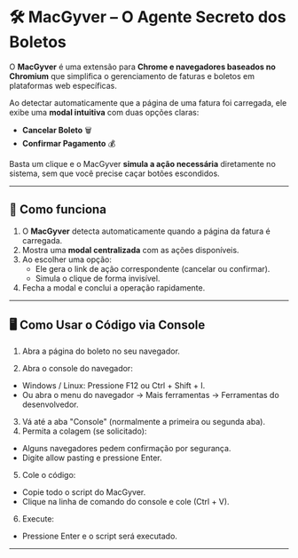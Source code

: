 # 🛠️ MacGyver – O Agente Secreto dos Boletos

O **MacGyver** é uma extensão para **Chrome e navegadores baseados no Chromium** que simplifica o gerenciamento de faturas e boletos em plataformas web específicas.

Ao detectar automaticamente que a página de uma fatura foi carregada, ele exibe uma **modal intuitiva** com duas opções claras:

- **Cancelar Boleto** 🗑️
- **Confirmar Pagamento** 💰

Basta um clique e o MacGyver **simula a ação necessária** diretamente no sistema, sem que você precise caçar botões escondidos.

---

## 🚀 Como funciona
1. O **MacGyver** detecta automaticamente quando a página da fatura é carregada.
2. Mostra uma **modal centralizada** com as ações disponíveis.
3. Ao escolher uma opção:
   - Ele gera o link de ação correspondente (cancelar ou confirmar).
   - Simula o clique de forma invisível.
4. Fecha a modal e conclui a operação rapidamente.

---

## 🖥️ Como Usar o Código via Console

1. Abra a página do boleto no seu navegador.

2. Abra o console do navegador:
  - Windows / Linux: Pressione F12 ou Ctrl + Shift + I.
  - Ou abra o menu do navegador → Mais ferramentas → Ferramentas do desenvolvedor.
3. Vá até a aba "Console" (normalmente a primeira ou segunda aba).
4. Permita a colagem (se solicitado):
  - Alguns navegadores pedem confirmação por segurança.
  - Digite allow pasting e pressione Enter.
5. Cole o código:
  - Copie todo o script do MacGyver.
  - Clique na linha de comando do console e cole (Ctrl + V).
6. Execute:
  - Pressione Enter e o script será executado.

---
